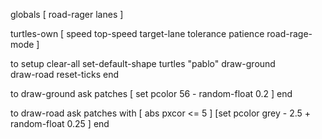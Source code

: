 globals [
  road-rager
  lanes 
]

turtles-own [
  speed
  top-speed
  target-lane
  tolerance
  patience
  road-rage-mode
]

to setup 
  clear-all
  set-default-shape turtles "pablo"
  draw-ground  
  draw-road
  reset-ticks
end

to draw-ground
  ask patches [
  set pcolor 56 - random-float 0.2
  ]
end

to draw-road
  ask patches with [ abs pxcor <= 5 ]
  [set pcolor grey - 2.5 + random-float 0.25
  ]
end

